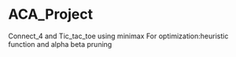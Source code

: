 # ACA_Project
Connect_4 and Tic_tac_toe using minimax
For optimization:heuristic function and alpha beta pruning
